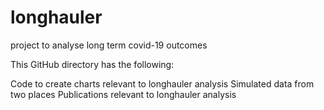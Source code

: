 # longhauler
 project to analyse long term covid-19 outcomes
 
 This GitHub directory has the following:
 
 Code to create charts relevant to longhauler analysis
 Simulated data from two places
 Publications relevant to longhauler analysis
 
